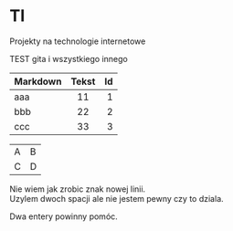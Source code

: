 # TI
Projekty na technologie internetowe

TEST gita i wszystkiego innego

| Markdown | Tekst | Id |
| --- | :---: | ---: |
| aaa | 11 | 1 |
| bbb | 22 | 2 |
| ccc | 33 | 3 |

<table>
  <tr><td>A <td> B
  <tr><td>C <td> D
</table>

Nie wiem jak zrobic znak nowej linii.  
Uzylem dwoch spacji ale nie jestem pewny czy to dziala.

Dwa entery powinny pomóc.

